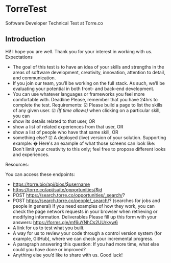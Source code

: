 # TorreTest
Software Developer Technical Test at Torre.co 

## Introduction
Hi! I hope you are well. Thank you for your interest in working with us.
Expectations
- The goal of this test is to have an idea of your skills and strengths in the areas of software
development, creativity, innovation, attention to detail, and communication.
- If you join our team, you’ll be working on the full stack. As such, we’ll be evaluating your
potential in both front- and back-end development.
- You can use whatever languages or frameworks you feel more comfortable with.
Deadline
Please, remember that you have 24hrs to complete the test.
Requirements:
☑ Please build a page to list the skills of any given user.
☑ *(If time allows)* when clicking on a particular skill, you can
- show its details related to that user, OR
- show a list of related experiences from that user, OR
- show a list of people who have that same skill, OR
- something else?
☑ A deployed (live) version of your solution.
Supporting example:
� Here's an example of what those screens can look like:
Don't limit your creativity to this only; feel free to propose different looks and experiences.

Resources:

You can access these endpoints:
- https://torre.bio/api/bios/$username
- https://torre.co/api/suite/opportunities/$id
- POST https://search.torre.co/opportunities/_search/?
- POST https://search.torre.co/people/_search/? (searches for jobs and people in general)
If you need examples of how they work, you can check the page network requests in your
browser when retrieving or modifying information.
Deliverables
Please fill up this form with your answers: https://forms.gle/mf6uYNhCs2UUrkyw6
- A link for us to test what you built.
- A way for us to review your code through a control version system (for example, GitHub), where
we can check your incremental progress.
- A paragraph answering this question: If you had more time, what else could you have done or
improved?
- Anything else you’d like to share with us.
Good luck!
